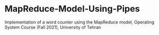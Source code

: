 # MapReduce-Model-Using-Pipes
Implementation of a word counter using the MapReduce model, Operating System Course (Fall 2021), University of Tehran
